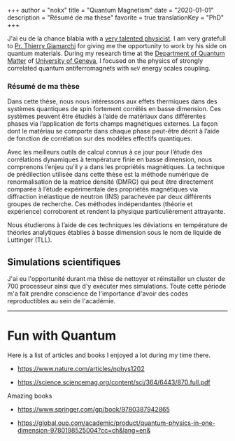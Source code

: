 +++
author = "nokx"
title = "Quantum Magnetism"
date = "2020-01-01"
description = "Résumé de ma thèse"
favorite = true
translationKey = "PhD"
+++

J'ai eu de la chance blabla with a [very talented physicist](https://www.lumni.fr/video/le-verre-par-thierry-giamarchi-physicien). I am very gratefull to [Pr. Thierry Giamarchi](https://en.wikipedia.org/wiki/Thierry_Giamarchi) for giving me the opportunity to work by his side on quantum materials. During my research time at the [Department of Quantum Matter](https://dqmp.unige.ch/giamarchi/) of [University of Geneva](https://www.unige.ch/en), I focused on the physics of strongly correlated quantum antiferromagnets with `meV` energy scales coupling. 

### Résumé de ma thèse

Dans cette thèse, nous nous intéressons aux effets thermiques dans des
systèmes quantiques de spin fortement corrélés en basse dimension. Ces
systèmes peuvent être étudiés à l’aide de matériaux dans différentes
phases via l’application de forts champs magnétiques externes. La
façon dont le matériau se comporte dans chaque phase peut-être décrit
à l’aide de fonction de corrélation sur des modèles effectifs
quantiques.

Avec les meilleurs outils de calcul connus à ce jour pour l’étude des
corrélations dynamiques à température finie en basse dimension, nous
comprenons l’enjeu qu’il y a dans les propriétés magnétiques. La
technique de prédilection utilisée dans cette thèse est la méthode
numérique de renormalisation de la matrice densité (DMRG) qui peut
être directement comparée à l’étude expérimentale des propriétés
magnétiques via diffraction inélastique de neutron (INS) parachevée
par deux différents groupes de recherche. Ces méthodes indépendantes
(théorie et expérience) corroborent et rendent la physique
particulièrement attrayante.

Nous étudierons à l’aide de ces techniques les déviations en
température de théories analytiques établies à basse dimension sous le
nom de liquide de Luttinger (TLL).


## Simulations scientifiques

J'ai eu l'opportunité durant ma thèse de nettoyer et réinstaller un
cluster de 700 processeur ainsi que d'y exécuter mes
simulations. Toute cette période m'a fait prendre conscience de
l'importance d'avoir des codes reproductibles au sein de l'académie.



---

# Fun with Quantum

Here is a list of articles and books I enjoyed a lot during my time there.

- https://www.nature.com/articles/nphys1202

- https://science.sciencemag.org/content/sci/364/6443/870.full.pdf

Amazing books

- https://www.springer.com/gp/book/9780387942865

- https://global.oup.com/academic/product/quantum-physics-in-one-dimension-9780198525004?cc=ch&lang=en&


